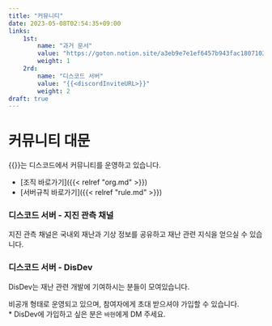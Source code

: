 ```yaml
---
title: "커뮤니티"
date: 2023-05-08T02:54:35+09:00
links:
    1st:
        name: "과거 문서"
        value: "https://goton.notion.site/a3eb9e7e1ef6457b943fac1807103e97"
        weight: 1
    2rd:
        name: "디스코드 서버"
        value: "{{<discordInviteURL>}}"
        weight: 2
draft: true
---
```

# 커뮤니티 대문

{{<brandName>}}는 디스코드에서 커뮤니티를 운영하고 있습니다.

- [조직 바로가기]({{< relref "org.md" >}})
- [서버규칙 바로가기]({{< relref "rule.md" >}})

### 디스코드 서버 - 지진 관측 채널

지진 관측 채널은 국내외 재난과 기상 정보를 공유하고 재난 관련 지식을 얻으실 수 있습니다.

### 디스코드 서버 - DisDev

DisDev는 재난 관련 개발에 기여하시는 분들이 모여있습니다.

비공개 형태로 운영되고 있으며, 참여자에게 초대 받으셔야 가입할 수 있습니다.    
\* DisDev에 가입하고 싶은 분은 `바현`에게 DM 주세요.
